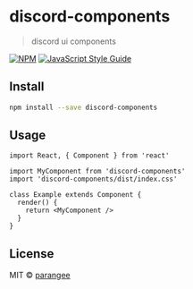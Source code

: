 # discord-components

> discord ui components

[![NPM](https://img.shields.io/npm/v/discord-components.svg)](https://www.npmjs.com/package/discord-components) [![JavaScript Style Guide](https://img.shields.io/badge/code_style-standard-brightgreen.svg)](https://standardjs.com)

## Install

```bash
npm install --save discord-components
```

## Usage

```tsx
import React, { Component } from 'react'

import MyComponent from 'discord-components'
import 'discord-components/dist/index.css'

class Example extends Component {
  render() {
    return <MyComponent />
  }
}
```

## License

MIT © [parangee](https://github.com/parangee)
